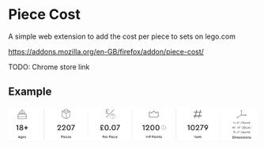 # Piece Cost

A simple web extension to add the cost per piece to sets on lego.com

https://addons.mozilla.org/en-GB/firefox/addon/piece-cost/

TODO: Chrome store link

## Example

![demo image](./demo.png)
